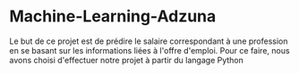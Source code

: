 # Machine-Learning-Adzuna
Le but de ce projet est de prédire le salaire correspondant à une profession en se basant sur les informations liées à l'offre d'emploi. Pour ce faire, nous avons choisi d'effectuer notre projet à partir du langage Python
